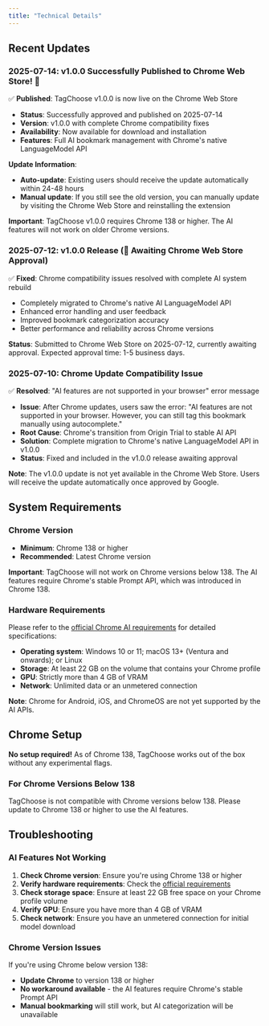 ```yaml
---
title: "Technical Details"
---
```


## Recent Updates

### 2025-07-14: v1.0.0 Successfully Published to Chrome Web Store! 🎉
✅ **Published**: TagChoose v1.0.0 is now live on the Chrome Web Store
- **Status**: Successfully approved and published on 2025-07-14
- **Version**: v1.0.0 with complete Chrome compatibility fixes
- **Availability**: Now available for download and installation
- **Features**: Full AI bookmark management with Chrome's native LanguageModel API

**Update Information**: 
- **Auto-update**: Existing users should receive the update automatically within 24-48 hours
- **Manual update**: If you still see the old version, you can manually update by visiting the Chrome Web Store and reinstalling the extension

**Important**: TagChoose v1.0.0 requires Chrome 138 or higher. The AI features will not work on older Chrome versions.

### 2025-07-12: v1.0.0 Release (🔄 Awaiting Chrome Web Store Approval)
✅ **Fixed**: Chrome compatibility issues resolved with complete AI system rebuild
- Completely migrated to Chrome's native AI LanguageModel API
- Enhanced error handling and user feedback
- Improved bookmark categorization accuracy
- Better performance and reliability across Chrome versions

**Status**: Submitted to Chrome Web Store on 2025-07-12, currently awaiting approval. Expected approval time: 1-5 business days.

### 2025-07-10: Chrome Update Compatibility Issue
✅ **Resolved**: "AI features are not supported in your browser" error message
- **Issue**: After Chrome updates, users saw the error: "AI features are not supported in your browser. However, you can still tag this bookmark manually using autocomplete."
- **Root Cause**: Chrome's transition from Origin Trial to stable AI API
- **Solution**: Complete migration to Chrome's native LanguageModel API in v1.0.0
- **Status**: Fixed and included in the v1.0.0 release awaiting approval

**Note**: The v1.0.0 update is not yet available in the Chrome Web Store. Users will receive the update automatically once approved by Google.

## System Requirements

### Chrome Version
- **Minimum**: Chrome 138 or higher
- **Recommended**: Latest Chrome version

**Important**: TagChoose will not work on Chrome versions below 138. The AI features require Chrome's stable Prompt API, which was introduced in Chrome 138.

### Hardware Requirements
Please refer to the [official Chrome AI requirements](https://developer.chrome.com/docs/extensions/ai/prompt-api) for detailed specifications:

- **Operating system**: Windows 10 or 11; macOS 13+ (Ventura and onwards); or Linux
- **Storage**: At least 22 GB on the volume that contains your Chrome profile
- **GPU**: Strictly more than 4 GB of VRAM
- **Network**: Unlimited data or an unmetered connection

**Note**: Chrome for Android, iOS, and ChromeOS are not yet supported by the AI APIs.

## Chrome Setup

**No setup required!** As of Chrome 138, TagChoose works out of the box without any experimental flags.

### For Chrome Versions Below 138
TagChoose is not compatible with Chrome versions below 138. Please update to Chrome 138 or higher to use the AI features.

## Troubleshooting

### AI Features Not Working
1. **Check Chrome version**: Ensure you're using Chrome 138 or higher
2. **Verify hardware requirements**: Check the [official requirements](https://developer.chrome.com/docs/extensions/ai/prompt-api)
3. **Check storage space**: Ensure at least 22 GB free space on your Chrome profile volume
4. **Verify GPU**: Ensure you have more than 4 GB of VRAM
5. **Check network**: Ensure you have an unmetered connection for initial model download

### Chrome Version Issues
If you're using Chrome below version 138:
- **Update Chrome** to version 138 or higher
- **No workaround available** - the AI features require Chrome's stable Prompt API
- **Manual bookmarking** will still work, but AI categorization will be unavailable
